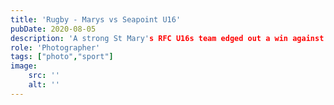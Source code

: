 ```yaml
---
title: 'Rugby - Marys vs Seapoint U16'
pubDate: 2020-08-05
description: 'A strong St Mary's RFC U16s team edged out a win against a strong Seapoint RC team this morning (5th May 2024) in Templeville Road. A cracking game, that came down to just a couple of points in the last 5 minutes.'
role: 'Photographer'
tags: ["photo","sport"]
image:
    src: ''
    alt: ''
---
```

